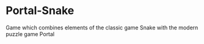 # Portal-Snake
Game which combines elements of the classic game Snake with the modern puzzle game Portal
